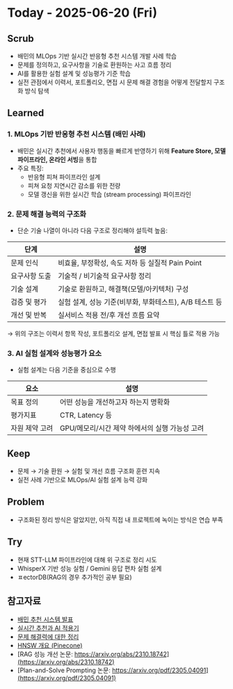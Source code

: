 # Today - 2025-06-20 (Fri)

## Scrub
- 배민의 MLOps 기반 실시간 반응형 추천 시스템 개발 사례 학습
- 문제를 정의하고, 요구사항을 기술로 환원하는 사고 흐름 정리
- AI를 활용한 실험 설계 및 성능평가 기준 학습
- 실전 관점에서 이력서, 포트폴리오, 면접 시 문제 해결 경험을 어떻게 전달할지 구조화 방식 탐색

## Learned

### 1. MLOps 기반 반응형 추천 시스템 (배민 사례)
- 배민은 실시간 추천에서 사용자 행동을 빠르게 반영하기 위해 **Feature Store, 모델 파이프라인, 온라인 서빙**을 통합
- 주요 특징:
  - 반응형 피쳐 파이프라인 설계
  - 피쳐 요청 지연시간 감소를 위한 전량
  - 모델 갱신을 위한 실시간 학습 (stream processing) 파이프라인

### 2. 문제 해결 능력의 구조화
- 단순 기술 나열이 아니라 다음 구조로 정리해야 설득력 높음:

| 단계 | 설명 |
|------|------|
| 문제 인식 | 비효율, 부정확성, 속도 저하 등 실질적 Pain Point |
| 요구사항 도출 | 기술적 / 비기술적 요구사항 정리 |
| 기술 설계 | 기술로 환원하고, 해결책(모델/아키텍처) 구성 |
| 검증 및 평가 | 실험 설계, 성능 기준(비부화, 부화테스트), A/B 테스트 등 |
| 개선 및 반복 | 실서비스 적용 전/후 개선 흐름 요약 |

→ 위의 구조는 이력서 항목 작성, 포트폴리오 설계, 면접 발표 시 핵심 틀로 적용 가능

### 3. AI 실험 설계와 성능평가 요소
- 실험 설계는 다음 기준을 중심으로 수행

| 요소 | 설명 |
|------|------|
| 목표 정의 | 어떤 성능을 개선하고자 하는지 명확화 |
| 평가지표 | CTR, Latency 등 |
| 자원 제약 고려 | GPU/메모리/시간 제약 하에서의 실행 가능성 고려 |

## Keep
- 문제 → 기술 환원 → 실험 및 개선 흐름 구조화 훈련 지속
- 실전 사례 기반으로 MLOps/AI 실험 설계 능력 강화

## Problem
- 구조화된 정리 방식은 알았지만, 아직 직접 내 프로젝트에 녹이는 방식은 연습 부족

## Try
- 현재 STT-LLM 파이프라인에 대해 위 구조로 정리 시도
- WhisperX 기반 성능 실험 / Gemini 응답 편차 실험 설계
- ㅍectorDB(RAG의 경우 추가적인 공부 필요)

## 참고자료
- [배민 추천 시스템 발표](https://www.youtube.com/watch?v=VFwoEH50WpU)
- [실시간 추천과 AI 적용기](https://www.youtube.com/watch?v=x49PqlAQC3U)
- [문제 해결력에 대한 정리](https://youtu.be/OXAABJWUgx4?si=PAgTGnTjDPcNafDq)
- [HNSW 개요 (Pinecone)](https://www.pinecone.io/learn/series/faiss/hnsw/)
- [RAG 성능 개선 논문: https://arxiv.org/abs/2310.18742](https://arxiv.org/abs/2310.18742)
- [Plan-and-Solve Prompting 논문: https://arxiv.org/pdf/2305.04091](https://arxiv.org/pdf/2305.04091)
